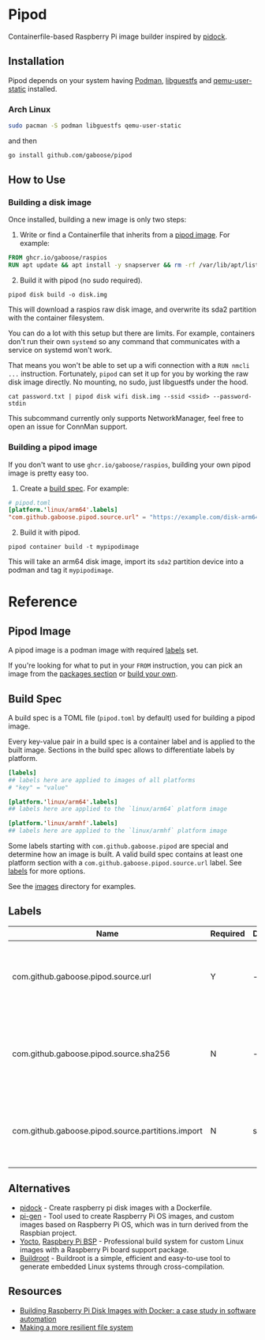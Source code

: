 # Pipod

Containerfile-based Raspberry Pi image builder inspired by [pidock](https://github.com/eringr/pidock).

## Installation

Pipod depends on your system having [Podman](https://podman.io), [libguestfs](https://libguestfs.org) and [qemu-user-static](https://www.qemu.org) installed.

### Arch Linux

```sh
sudo pacman -S podman libguestfs qemu-user-static
```

and then

```sh
go install github.com/gaboose/pipod
```

## How to Use

### Building a disk image

Once installed, building a new image is only two steps:

1. Write or find a Containerfile that inherits from a [pipod image](#pipod-image). For example:

```Dockerfile
FROM ghcr.io/gaboose/raspios
RUN apt update && apt install -y snapserver && rm -rf /var/lib/apt/lists/*
```

2. Build it with pipod (no sudo required).

```
pipod disk build -o disk.img
```

This will download a raspios raw disk image, and overwrite its sda2 partition with the container filesystem.

You can do a lot with this setup but there are limits. For example, containers don't run their own `systemd` so any command that communicates with a service on systemd won't work.

That means you won't be able to set up a wifi connection with a `RUN nmcli ...` instruction. Fortunately, `pipod` can set it up for you by working the raw disk image directly. No mounting, no sudo, just libguestfs under the hood.

```
cat password.txt | pipod disk wifi disk.img --ssid <ssid> --password-stdin
```

This subcommand currently only supports NetworkManager, feel free to open an issue for ConnMan support.

### Building a pipod image

If you don't want to use `ghcr.io/gaboose/raspios`, building your own pipod image is pretty easy too.

1. Create a [build spec](#build-spec). For example:

```toml
# pipod.toml
[platform.'linux/arm64'.labels]
"com.github.gaboose.pipod.source.url" = "https://example.com/disk-arm64.img.bz2"
```

2. Build it with pipod.

```
pipod container build -t mypipodimage
```

This will take an arm64 disk image, import its `sda2` partition device into a podman and tag it `mypipodimage`.

# Reference

## Pipod Image

A pipod image is a podman image with required [labels](#labels) set.

If you're looking for what to put in your `FROM` instruction, you can pick an image from the [packages section](https://github.com/gaboose?tab=packages&repo_name=pipod) or [build your own](#building-a-pipod-image).

## Build Spec

A build spec is a TOML file (`pipod.toml` by default) used for building a pipod image.

Every key-value pair in a build spec is a container label and is applied to the built image. Sections in the build spec allows to differentiate labels by platform.

```toml
[labels]
## labels here are applied to images of all platforms
# "key" = "value"

[platform.'linux/arm64'.labels]
## labels here are applied to the `linux/arm64` platform image

[platform.'linux/armhf'.labels]
## labels here are applied to the `linux/armhf` platform image
```

Some labels starting with `com.github.gaboose.pipod` are special and determine how an image is built. A valid build spec contains at least one platform section with a `com.github.gaboose.pipod.source.url` label. See [labels](#labels) for more options.

See the [images](images) directory for examples.

## Labels

| Name                                              | Required | Default | Description                                                       |
| ------------------------------------------------- | -------- | ------- | ----------------------------------------------------------------- |
| com.github.gaboose.pipod.source.url               | Y        | -       | Link to the disk image from which this container was created.     |
| com.github.gaboose.pipod.source.sha256            | N        | -       | The SHA256 hash to verify the downloaded source image against.    |
| com.github.gaboose.pipod.source.partitions.import | N        | sda2    | The partition device from which this container image was created. |

## Alternatives

- [pidock](https://github.com/eringr/pidock) - Create raspberry pi disk images with a Dockerfile.
- [pi-gen](https://github.com/RPi-Distro/pi-gen) - Tool used to create Raspberry Pi OS images, and custom images based on Raspberry Pi OS, which was in turn derived from the Raspbian project.
- [Yocto](https://www.yoctoproject.org/), [Raspbery Pi BSP](https://git.yoctoproject.org/meta-raspberrypi/about/) - Professional build system for custom Linux images with a Raspberry Pi board support package.
- [Buildroot](https://buildroot.org/) - Buildroot is a simple, efficient and easy-to-use tool to generate embedded Linux systems through cross-compilation.

## Resources

- [Building Raspberry Pi Disk Images with Docker: a case study in software automation](https://www.boulderes.com/resource-library/building-raspberry-pi-disk-images-with-docker-a-case-study-in-software-automation)
- [Making a more resilient file system](https://pip.raspberrypi.com/categories/685-whitepapers-app-notes/documents/RP-003610-WP/Making-a-more-resilient-file-system.pdf)
